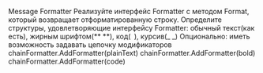 Message Formatter
Реализуйте интерфейс Formatter с методом Format, который возвращает
отформатированную строку.
Определите структуры, удовлетворяющие интерфейсу Formatter: обычный
текст(как есть), жирным шрифтом(** **), код(` `), курсив(_ _)
Опционально: иметь возможность задавать цепочку модификаторов
chainFormatter.AddFormatter(plainText)
chainFormatter.AddFormatter(bold)
chainFormatter.AddFormatter(code)